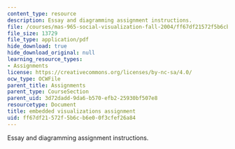 ```yaml
---
content_type: resource
description: Essay and diagramming assignment instructions.
file: /courses/mas-965-social-visualization-fall-2004/ff67df21572f5b6cb6e00f3cfef26a84_assn12.pdf
file_size: 13729
file_type: application/pdf
hide_download: true
hide_download_original: null
learning_resource_types:
- Assignments
license: https://creativecommons.org/licenses/by-nc-sa/4.0/
ocw_type: OCWFile
parent_title: Assignments
parent_type: CourseSection
parent_uid: 3d72dadd-9da6-b570-efb2-25930bf507e8
resourcetype: Document
title: embedded visualizations assignment
uid: ff67df21-572f-5b6c-b6e0-0f3cfef26a84
---
```

Essay and diagramming assignment instructions.